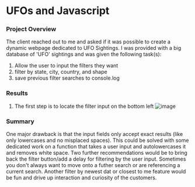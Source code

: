 # UFOs and Javascript

### Project Overview
The client reached out to me and asked if it was possible to create a dynamic webpage dedicated to UFO Sightings. I was provided with a big database of 'UFO' sightings and was given the following task(s):
1. Allow the user to input the filters they want
2. filter by state, city, country, and shape
3. save previous filter searches to console.log

### Results
1. The first step is to locate the filter input on the bottom left
![image]()

### Summary
One major drawback is that the input fields only accept exact results (like only lowercases and no misplaced spaces). This could be solved with some dedicated work on a function that takes a user input and autolowercases it and removes white space.
Two further recommendations would be to bring back the filter button/add a delay for filtering by the user input. Sometimes you don't always want to move onto a futher search or are referencing a current search. Another filter by newest dat or closest to me feature would be fun and drive up interaction and curiosity of the customers.

